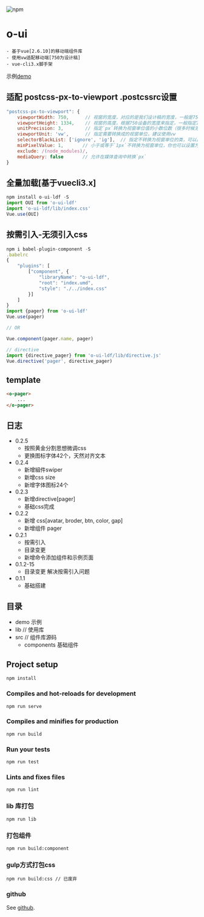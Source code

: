 ![npm](https://img.shields.io/npm/v/o-ui-ldf)
# o-ui
```
- 基于vue[2.6.10]的移动端组件库
- 使用vw适配移动端[750为设计稿]
- vue-cli3.x脚手架
```

示例[demo](https://oui.29mn.com)


## 适配 postcss-px-to-viewport .postcssrc设置
```js
"postcss-px-to-viewport": {
	viewportWidth: 750,      // 视窗的宽度，对应的是我们设计稿的宽度，一般是750
	viewportHeight: 1334,    // 视窗的高度，根据750设备的宽度来指定，一般指定1334，也可以不配置
	unitPrecision: 3,        // 指定`px`转换为视窗单位值的小数位数（很多时候无法整除）
	viewportUnit: 'vw',      // 指定需要转换成的视窗单位，建议使用vw
	selectorBlackList: ['ignore', 'ig'],  // 指定不转换为视窗单位的类，可以自定义，可以无限添加,建议定义一至两个通用的类名
	minPixelValue: 1,       // 小于或等于`1px`不转换为视窗单位，你也可以设置为你想要的值
	exclude: /(node_modules)/,
	mediaQuery: false       // 允许在媒体查询中转换`px`
}
```

## 全量加载[基于vuecli3.x]
```js
npm install o-ui-ldf -S
import OUI from 'o-ui-ldf'
import 'o-ui-ldf/lib/index.css'
Vue.use(OUI)
```
## 按需引入-无须引入css
``` js
npm i babel-plugin-component -S
.babelrc
{
	"plugins": [
		["component", {
			"libraryName": "o-ui-ldf",
			"root": "index.umd",
			"style": "./../index.css"
		}]
	]
}
import {pager} from 'o-ui-ldf'
Vue.use(pager)

// OR

Vue.component(pager.name, pager)

// directive
import {directive_pager} from 'o-ui-ldf/lib/directive.js'
Vue.directive('pager', directive_pager)

```
## template
```html
<o-pager>
	...
</o-pager>
```

## 日志
- 0.2.5
	- 按照黄金分割思想微调css
	- 更换图标字体42个，天然对齐文本
- 0.2.4
	- 新增組件swiper
	- 新增css size
	- 新增字体图标24个
- 0.2.3
	- 新增directive[pager]
	- 基础css完成
- 0.2.2
	- 新增 css[avatar, broder, btn, color, gap]
	- 新增组件 pager
- 0.2.1
	- 按需引入
	- 目录变更
	- 新增命令添加组件和示例页面
- 0.1.2-15
	- 目录变更 解决按需引入问题 
- 0.1.1
	- 基础搭建 


## 目录
- demo 示例
- lib // 使用库
- src // 组件库源码
	- components 基础组件 

## Project setup
```
npm install
```

### Compiles and hot-reloads for development
```
npm run serve
```

### Compiles and minifies for production
```
npm run build
```

### Run your tests
```
npm run test
```

### Lints and fixes files
```
npm run lint
```

### lib 库打包
```
npm run lib
```

### 打包组件
```
npm run build:component
```

### gulp方式打包css
```
npm run build:css // 已废弃
```

### github
See [github](https://gitbub.com/laodifanga/o-ui).



